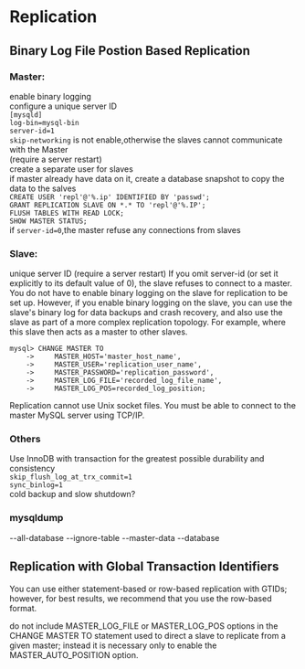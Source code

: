 # Replication
## Binary Log File Postion Based Replication
### Master:  
enable binary logging   
configure a unique server ID    
`[mysqld]`   
`log-bin=mysql-bin`   
`server-id=1`        
`skip-networking` is not enable,otherwise the slaves cannot
communicate with the Master   
(require a server restart)   
create a separate user for slaves   
if master already have data on it, create
a database snapshot to copy the data to the salves   
`CREATE USER 'repl'@'%.ip' IDENTIFIED BY 'passwd';`   
`GRANT REPLICATION SLAVE ON *.* TO 'repl'@'%.IP';`     
`FLUSH TABLES WITH READ LOCK;`   
`SHOW MASTER STATUS;`    
if `server-id=0`,the master refuse any connections from slaves      
### Slave:   
unique server ID
(require a server restart)
If you omit server-id (or set it explicitly to its default value of 0), the slave refuses to connect to a master.   
You do not have to enable binary logging on the slave for replication to be set up. However, if you enable binary logging on the slave, you can use the slave's binary log for data backups and crash recovery, and also use the slave as part of a more complex replication topology. For example, where this slave then acts as a master to other slaves.     
```
mysql> CHANGE MASTER TO
    ->     MASTER_HOST='master_host_name',
    ->     MASTER_USER='replication_user_name',
    ->     MASTER_PASSWORD='replication_password',
    ->     MASTER_LOG_FILE='recorded_log_file_name',
    ->     MASTER_LOG_POS=recorded_log_position;
```
Replication cannot use Unix socket files. You must be able to connect to the master MySQL server using TCP/IP.   

### Others
Use InnoDB with transaction for the greatest possible durability
and consistency   
`skip_flush_log_at_trx_commit=1`   
`sync_binlog=1`   
 cold backup and slow shutdown?    
### mysqldump
--all-database --ignore-table --master-data --database   

## Replication with Global Transaction Identifiers
 You can use either statement-based or row-based replication with GTIDs; however, for best results, we recommend that you use the row-based format.   

 do not include MASTER_LOG_FILE or MASTER_LOG_POS options in the CHANGE MASTER TO statement used to direct a slave to replicate from a given master; instead it is necessary only to enable the MASTER_AUTO_POSITION option.    
